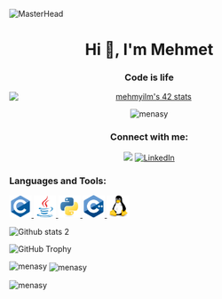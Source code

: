 ![MasterHead](https://pbxt.replicate.delivery/JkTicRPKxDSAeSEl5nEcam7o4TUi31jOihPXu3qtytyMljFI/_52ef23e7-8707-4433-9603-971173d92374.jpeg)
<h1 align="center">Hi 👋, I'm Mehmet</h1>
<h3 align="center">Code is life</h3>

 <!-- 42 Profile -->
<p align="center">
  <a href="https://github.com/oakoudad/badge42">
    <img src="https://badge.mediaplus.ma/greenbinary/mehmyilm?1337Badge=off&UM6P=off" alt="mehmyilm's 42 stats" style="display: block; margin: auto;" />
  </a>
</p>

 <!-- Profil view -->
<p align="center"> <img src="https://komarev.com/ghpvc/?username=menasy&label=Profile%20views&color=0e75b6&style=flat" alt="menasy" /> </p>

 <!-- connect-->
<h3 align="center">Connect with me: </h3>
<p align="center">
  <a href="mailto:mehmetnasim42@gmail.com" style="background-color: #FFFFFF; color: #000000;"><img src="https://img.shields.io/badge/E--posta-mehmetnasim42%40gmail.com-red" /></a>
  <a href="https://www.linkedin.com/in/mehmetnasimyilmaz/"><img src="https://img.shields.io/badge/LinkedIn-Profile-blue?style=social&logo=linkedin" alt="LinkedIn" /></a>
</p>

<!-- Language images -->
<h3 align="left">Languages and Tools:</h3>
<p align="left">
  <a href="https://www.cprogramming.com/" target="_blank" rel="noreferrer">
    <img src="https://raw.githubusercontent.com/devicons/devicon/master/icons/c/c-original.svg" alt="c" width="40" height="40"/>
  </a>
  <a href="https://www.java.com/" target="_blank" rel="noreferrer">
    <img src="https://raw.githubusercontent.com/devicons/devicon/master/icons/java/java-original.svg" alt="java" width="40" height="40"/>
  </a>
  <a href="https://www.python.org" target="_blank" rel="noreferrer">
    <img src="https://raw.githubusercontent.com/devicons/devicon/master/icons/python/python-original.svg" alt="python" width="40" height="40"/>
  </a>
  <a href="https://www.w3schools.com/cpp/" target="_blank" rel="noreferrer">
    <img src="https://raw.githubusercontent.com/devicons/devicon/master/icons/cplusplus/cplusplus-original.svg" alt="cplusplus" width="40" height="40"/>
  </a>
  <a href="https://www.linux.org/" target="_blank" rel="noreferrer">
    <img src="https://raw.githubusercontent.com/devicons/devicon/master/icons/linux/linux-original.svg" alt="linux" width="40" height="40"/>
  </a>
</p>

<!-- Github Stats -->

![Github stats 2](https://github-readme-stats.vercel.app/api?username=menasy&show_icons=true&theme=radical)

<!-- Github Cup -->
![GitHub Trophy](https://github-profile-trophy.vercel.app/?username=menasy&theme=algolia)


<!-- most use language-->
<p><img align="left" src="https://github-readme-stats.vercel.app/api/top-langs?username=menasy&show_icons=true&locale=en&layout=compact" alt="menasy" /></p>

<p>&nbsp;<img align="center" src="https://github-readme-stats.vercel.app/api?username=menasy&show_icons=true&locale=en" alt="menasy" /></p>

<p><img align="center"src="https://github-readme-streak-stats.herokuapp.com/?user=menasy&" alt="menasy" /></p>

